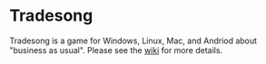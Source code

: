 Tradesong
======

Tradesong is a game for Windows, Linux, Mac, and Andriod about "business as usual". Please see the [wiki](https://github.com/icbat/Tradesong/wiki) for more details.
